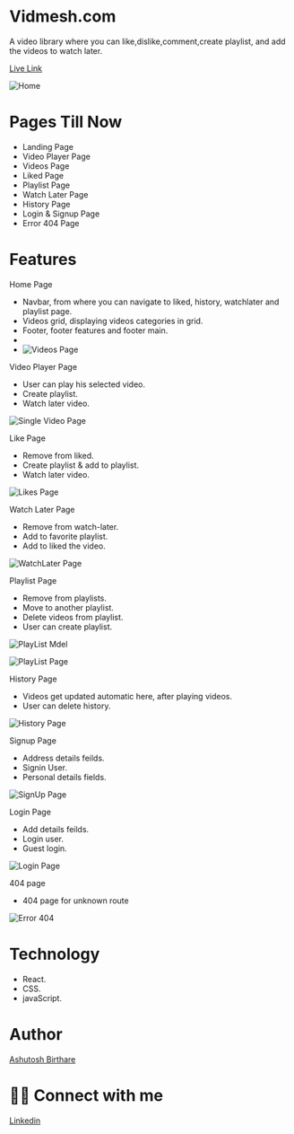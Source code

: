 # Vidmesh.com

 A video library where you can like,dislike,comment,create playlist, and add the videos to watch later.

[Live Link](https://vidmesh-com.vercel.app/)

![Home](https://github.com/ashuashu2/VidMesh/assets/86846323/72e7a9d8-484c-4b06-af85-c1aef0181969)

 

# Pages Till Now

* Landing Page
* Video Player Page
* Videos Page 
* Liked Page
* Playlist Page
* Watch Later Page
* History Page 
* Login & Signup Page
* Error 404 Page

# Features 

Home Page

* Navbar, from where you can navigate to liked, history, watchlater and playlist page.
* Videos grid, displaying videos categories in grid.
* Footer, footer features and footer main.
* 
* ![Videos Page](https://github.com/ashuashu2/VidMesh/assets/86846323/ed062042-e256-450c-9ebf-97cb383519db)



Video Player Page 

* User can play his selected video.
* Create playlist.
* Watch later video.

![Single Video Page](https://github.com/ashuashu2/VidMesh/assets/86846323/ae42d5a8-b366-4746-a511-da9969636e88)


 
Like Page 
* Remove from liked.
* Create playlist & add to playlist.
* Watch later video.

![Likes Page](https://github.com/ashuashu2/VidMesh/assets/86846323/cbc5890f-5417-4e41-866d-664bf1e4bf4b)



Watch Later Page
* Remove from watch-later.
* Add to favorite playlist.
* Add to liked the video.

![WatchLater Page](https://github.com/ashuashu2/VidMesh/assets/86846323/cd36a078-bf69-4bb2-bc68-d6a5492f77e1)


Playlist Page 
* Remove from playlists.
* Move to another playlist.
* Delete videos from playlist.
* User can create playlist.


![PlayList Mdel](https://github.com/ashuashu2/VidMesh/assets/86846323/73276638-f386-46a6-b857-8d8bfd4358d0)


![PlayList Page](https://github.com/ashuashu2/VidMesh/assets/86846323/0b34fe65-62a5-47f5-8dcb-46a735df93d3)

History Page
* Videos get updated automatic here, after playing videos.
* User can delete history.


![History Page](https://github.com/ashuashu2/VidMesh/assets/86846323/9d2ea14e-5df9-4bdf-965e-d6ba70789b56)


Signup Page
* Address details feilds.
* Signin User.
* Personal details fields.


![SignUp Page](https://github.com/ashuashu2/VidMesh/assets/86846323/6143bb71-0082-4a6c-ad81-96111eb14035)


Login Page
* Add details feilds.
* Login user.
* Guest login.

![Login Page](https://github.com/ashuashu2/VidMesh/assets/86846323/78243b2a-6fca-4c41-986c-ce8f7991491f)


404 page
* 404 page for unknown route

![Error 404](https://github.com/ashuashu2/VidMesh/assets/86846323/dfef9f5d-5867-41e0-b7ad-a5c0874d5429)



# Technology
* React.
* CSS.
* javaScript.




# Author 
[Ashutosh Birthare](https://github.com/ashuashu2)

# 👨‍💻 Connect with me
[Linkedin](https://www.linkedin.com/in/ashutosh-birthare/)
